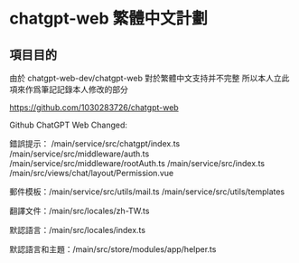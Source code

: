# chatgpt-web 繁體中文計劃

## 項目目的
由於 chatgpt-web-dev/chatgpt-web 對於繁體中文支持并不完整
所以本人立此項來作爲筆記記錄本人修改的部分

https://github.com/1030283726/chatgpt-web

Github ChatGPT Web Changed:

錯誤提示：
/main/service/src/chatgpt/index.ts
/main/service/src/middleware/auth.ts
/main/service/src/middleware/rootAuth.ts
/main/service/src/index.ts
/main/src/views/chat/layout/Permission.vue


郵件模板：/main/service/src/utils/mail.ts
/main/service/src/utils/templates

翻譯文件：/main/src/locales/zh-TW.ts

默認語言：/main/src/locales/index.ts

默認語言和主題：/main/src/store/modules/app/helper.ts

